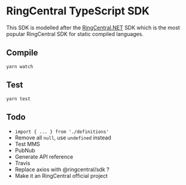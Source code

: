 # RingCentral TypeScript SDK

This SDK is modelled after the [RingCentral.NET](https://github.com/ringcentral/ringcentral.net) SDK which is the most popular RingCentral SDK for static compiled languages.


## Compile

```
yarn watch
```


## Test

```
yarn test
```


## Todo

- `import { ... } from './definitions'`
- Remove all `null`, use `undefined` instead
- Test MMS
- PubNub
- Generate API reference
- Travis
- Replace axios with @ringcentral/sdk ?
- Make it an RingCentral official project

